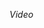 <i href="https://drive.google.com/file/d/1VbAiaOZKaE6PELLTOU4D5zOtjj0-I2qa/view?usp=sharing">Video</i>
